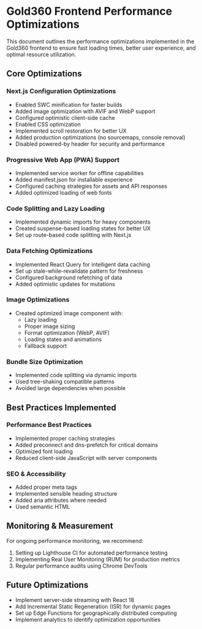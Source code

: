 # Gold360 Frontend Performance Optimizations

This document outlines the performance optimizations implemented in the Gold360 frontend to ensure fast loading times, better user experience, and optimal resource utilization.

## Core Optimizations

### Next.js Configuration Optimizations
- Enabled SWC minification for faster builds
- Added image optimization with AVIF and WebP support
- Configured optimistic client-side cache
- Enabled CSS optimization
- Implemented scroll restoration for better UX
- Added production optimizations (no sourcemaps, console removal)
- Disabled powered-by header for security and performance

### Progressive Web App (PWA) Support
- Implemented service worker for offline capabilities
- Added manifest.json for installable experience
- Configured caching strategies for assets and API responses
- Added optimized loading of web fonts

### Code Splitting and Lazy Loading
- Implemented dynamic imports for heavy components
- Created suspense-based loading states for better UX
- Set up route-based code splitting with Next.js

### Data Fetching Optimizations
- Implemented React Query for intelligent data caching
- Set up stale-while-revalidate pattern for freshness
- Configured background refetching of data
- Added optimistic updates for mutations

### Image Optimizations
- Created optimized image component with:
  - Lazy loading
  - Proper image sizing
  - Format optimization (WebP, AVIF)
  - Loading states and animations
  - Fallback support

### Bundle Size Optimization
- Implemented code splitting via dynamic imports
- Used tree-shaking compatible patterns
- Avoided large dependencies when possible

## Best Practices Implemented

### Performance Best Practices
- Implemented proper caching strategies
- Added preconnect and dns-prefetch for critical domains
- Optimized font loading
- Reduced client-side JavaScript with server components

### SEO & Accessibility
- Added proper meta tags
- Implemented sensible heading structure
- Added aria attributes where needed
- Used semantic HTML

## Monitoring & Measurement

For ongoing performance monitoring, we recommend:

1. Setting up Lighthouse CI for automated performance testing
2. Implementing Real User Monitoring (RUM) for production metrics
3. Regular performance audits using Chrome DevTools

## Future Optimizations

- Implement server-side streaming with React 18
- Add Incremental Static Regeneration (ISR) for dynamic pages
- Set up Edge Functions for geographically distributed computing
- Implement analytics to identify optimization opportunities 